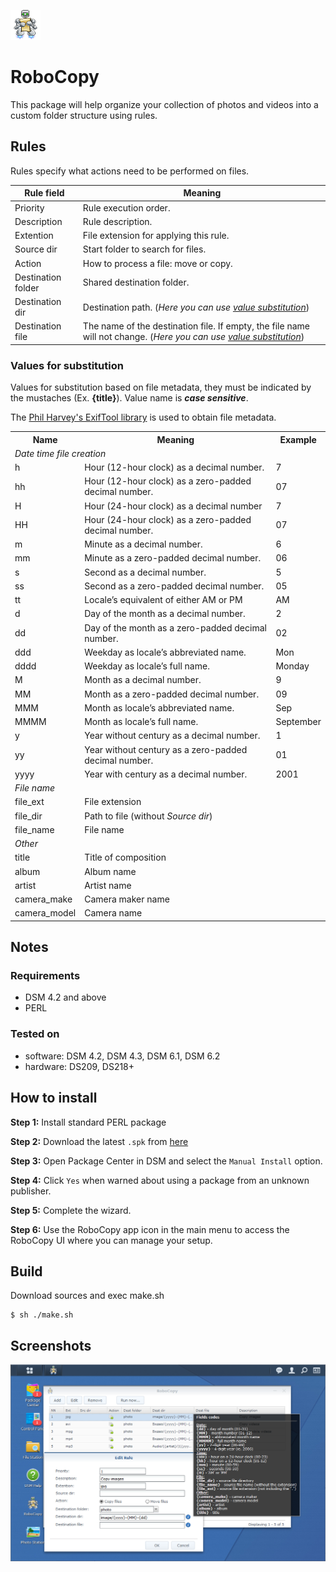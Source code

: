 ![logo](src/target/ui/images/icon_48.png)

# RoboCopy
This package will help organize your collection of photos and videos into a custom folder structure using rules.

## Rules

Rules specify what actions need to be performed on files.

|Rule field| Meaning |
| --- | --- |
| Priority | Rule execution order. |
| Description | Rule description. |
| Extention | File extension for applying this rule. |
| Source dir | Start folder to search for files. |
| Action | How to process a file: move or copy. |
| Destination folder | Shared destination folder. |
| Destination dir | Destination path. (*Here you can use [value substitution](#values-for-substitution)*) |
| Destination file | The name of the destination file. If empty, the file name will not change. (*Here you can use [value substitution](#values-for-substitution)*) |


### Values for substitution
Values for substitution based on file metadata, they must be indicated by the mustaches (Ex. **{title}**). Value name is ***case sensitive***.

The [Phil Harvey's ExifTool library](http://www.sno.phy.queensu.ca/~phil/exiftool/) is used to obtain file metadata.

<table>
    <tr><th>Name</th><th>Meaning</th><th>Example</th></tr>
    <tr><td colspan="3"><i>Date time file creation</i></td></tr>
    <tr><td>h</td><td>Hour (12-hour clock) as a decimal number.</td><td>7</td></tr>
    <tr><td>hh</td><td>Hour (12-hour clock) as a zero-padded decimal number.</td><td>07</td></tr>
    <tr><td>H</td><td>Hour (24-hour clock) as a decimal number</td><td>7</td></tr>
    <tr><td>HH</td><td>Hour (24-hour clock) as a zero-padded decimal number.</td><td>07</td></tr>
    <tr><td>m</td><td>Minute as a decimal number.</td><td>6</td></tr>
    <tr><td>mm</td><td>Minute as a zero-padded decimal number.</td><td>06</td></tr>
    <tr><td>s</td><td>Second as a decimal number.</td><td>5</td></tr>
    <tr><td>ss</td><td>Second as a zero-padded decimal number.</td><td>05</td></tr>
    <tr><td>tt</td><td>Locale’s equivalent of either AM or PM</td><td>AM</td></tr>
    <tr><td>d</td><td>Day of the month as a decimal number.</td><td>2</td></tr>
    <tr><td>dd</td><td>Day of the month as a zero-padded decimal number.</td><td>02</td></tr>
    <tr><td>ddd</td><td>Weekday as locale’s abbreviated name.</td><td>Mon</td></tr>
    <tr><td>dddd</td><td>Weekday as locale’s full name.</td><td>Monday</td></tr>
    <tr><td>M</td><td>Month as a decimal number.</td><td>9</td></tr>
    <tr><td>MM</td><td>Month as a zero-padded decimal number.</td><td>09</td></tr>
    <tr><td>MMM</td><td>Month as locale’s abbreviated name.</td><td>Sep</td></tr>
    <tr><td>MMMM</td><td>Month as locale’s full name.</td><td>September</td></tr>
    <tr><td>y</td><td>Year without century as a decimal number.</td><td>1</td></tr>
    <tr><td>yy</td><td>Year without century as a zero-padded decimal number.</td><td>01</td></tr>
    <tr><td>yyyy</td><td>Year with century as a decimal number.</td><td>2001</td></tr>
    <tr><td colspan="3"><i>File name</i></td></tr>
    <tr><td>file_ext</td><td>File extension</td><td></td></tr>
    <tr><td>file_dir</td><td>Path to file (without <i>Source dir</i>)</td><td></td></tr>
    <tr><td>file_name</td><td>File name</td><td></td></tr>
    <tr><td colspan="3"><i>Other</i></td></tr>
    <tr><td>title</td><td>Title of composition</td><td></td></tr>
    <tr><td>album</td><td>Album name</td><td></td></tr>
    <tr><td>artist</td><td>Artist name</td><td></td></tr>
    <tr><td>camera_make</td><td>Camera maker name</td><td></td></tr>
    <tr><td>camera_model</td><td>Camera name</td><td></td></tr>
</table>

## Notes

### Requirements

* DSM 4.2 and above
* PERL


### Tested on
- software: DSM 4.2, DSM 4.3, DSM 6.1, DSM 6.2
- hardware: DS209, DS218+


## How to install

**Step 1:** Install standard PERL package

**Step 2:** Download the latest `.spk` from [here](https://github.com/vitaly-s/robocopy/releases/latest)

**Step 3:** Open Package Center in DSM and select the `Manual Install` option.

**Step 4:** Click `Yes` when warned about using a package from an unknown publisher.

**Step 5:** Complete the wizard.

**Step 6:** Use the RoboCopy app icon in the main menu to access the RoboCopy UI where you can manage your setup.


## Build
Download sources and exec make.sh
```
$ sh ./make.sh
```


## Screenshots
![screen shot](ScreenShot.png)

